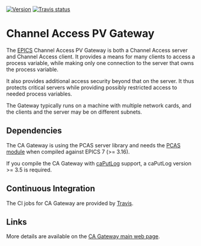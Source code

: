 <a target="_blank" href="http://semver.org">![Version][badge.version]</a>
<a target="_blank" href="https://travis-ci.org/epics-extensions/ca-gateway">![Travis status][badge.travis]</a>

# Channel Access PV Gateway

The [EPICS](https://epics-controls.org) Channel Access PV Gateway is both a 
Channel Access server and Channel Access client.
It provides a means for many clients to access a process variable,
while making only one connection to the server that owns the process variable.

It also provides additional access security beyond that on the server.
It thus protects critical servers while providing possibly restricted access
to needed process variables.

The Gateway typically runs on a machine with multiple network cards,
and the clients and the server may be on different subnets.

## Dependencies

The CA Gateway is using the PCAS server library and needs the
[PCAS module](https://github.com/epics-modules/pcas) when compiled against
EPICS 7 (>= 3.16).

If you compile the CA Gateway with
[caPutLog](https://github.com/epics-modules/caPutLog) support,
a caPutLog version >= 3.5 is required.

## Continuous Integration

The CI jobs for CA Gateway are provided by
[Travis](https://travis-ci.org/epics-extensions/ca-gateway).

## Links

More details are available on the
[CA Gateway main web page](http://www.aps.anl.gov/epics/extensions/gateway/).

<!-- Links -->
[badge.version]: https://badge.fury.io/gh/epics-extensions%2Fca-gateway.svg
[badge.travis]: https://travis-ci.org/epics-extensions/ca-gateway.svg?branch=master
